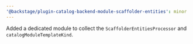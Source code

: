 ```yaml
---
'@backstage/plugin-catalog-backend-module-scaffolder-entities': minor
---
```


Added a dedicated module to collect the `ScaffolderEntitiesProcessor` and `catalogModuleTemplateKind`.
